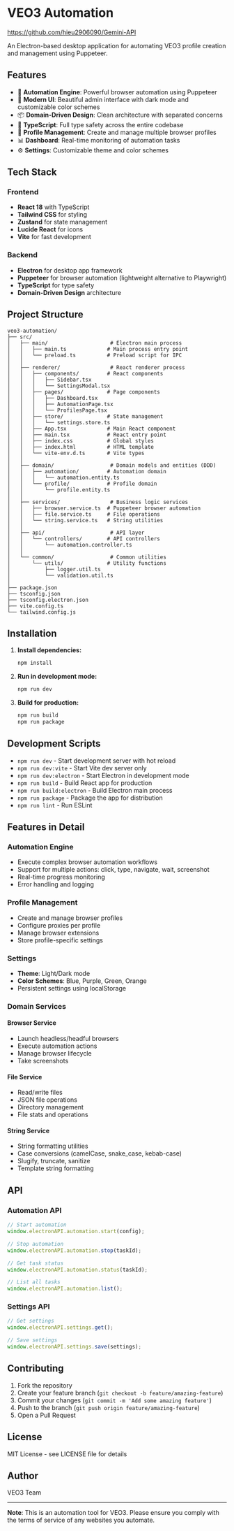 # VEO3 Automation

https://github.com/hieu2906090/Gemini-API

An Electron-based desktop application for automating VEO3 profile creation and management using Puppeteer.

## Features

- 🚀 **Automation Engine**: Powerful browser automation using Puppeteer
- 🎨 **Modern UI**: Beautiful admin interface with dark mode and customizable color schemes
- 📦 **Domain-Driven Design**: Clean architecture with separated concerns
- 🔧 **TypeScript**: Full type safety across the entire codebase
- 🎯 **Profile Management**: Create and manage multiple browser profiles
- 📊 **Dashboard**: Real-time monitoring of automation tasks
- ⚙️ **Settings**: Customizable theme and color schemes

## Tech Stack

### Frontend

- **React 18** with TypeScript
- **Tailwind CSS** for styling
- **Zustand** for state management
- **Lucide React** for icons
- **Vite** for fast development

### Backend

- **Electron** for desktop app framework
- **Puppeteer** for browser automation (lightweight alternative to Playwright)
- **TypeScript** for type safety
- **Domain-Driven Design** architecture

## Project Structure

```
veo3-automation/
├── src/
│   ├── main/                    # Electron main process
│   │   ├── main.ts             # Main process entry point
│   │   └── preload.ts          # Preload script for IPC
│   │
│   ├── renderer/                # React renderer process
│   │   ├── components/         # React components
│   │   │   ├── Sidebar.tsx
│   │   │   └── SettingsModal.tsx
│   │   ├── pages/              # Page components
│   │   │   ├── Dashboard.tsx
│   │   │   ├── AutomationPage.tsx
│   │   │   └── ProfilesPage.tsx
│   │   ├── store/              # State management
│   │   │   └── settings.store.ts
│   │   ├── App.tsx             # Main React component
│   │   ├── main.tsx            # React entry point
│   │   ├── index.css           # Global styles
│   │   ├── index.html          # HTML template
│   │   └── vite-env.d.ts       # Vite types
│   │
│   ├── domain/                  # Domain models and entities (DDD)
│   │   ├── automation/         # Automation domain
│   │   │   └── automation.entity.ts
│   │   └── profile/            # Profile domain
│   │       └── profile.entity.ts
│   │
│   ├── services/                # Business logic services
│   │   ├── browser.service.ts  # Puppeteer browser automation
│   │   ├── file.service.ts     # File operations
│   │   └── string.service.ts   # String utilities
│   │
│   ├── api/                     # API layer
│   │   └── controllers/        # API controllers
│   │       └── automation.controller.ts
│   │
│   └── common/                  # Common utilities
│       └── utils/              # Utility functions
│           ├── logger.util.ts
│           └── validation.util.ts
│
├── package.json
├── tsconfig.json
├── tsconfig.electron.json
├── vite.config.ts
└── tailwind.config.js
```

## Installation

1. **Install dependencies:**

   ```bash
   npm install
   ```

2. **Run in development mode:**

   ```bash
   npm run dev
   ```

3. **Build for production:**
   ```bash
   npm run build
   npm run package
   ```

## Development Scripts

- `npm run dev` - Start development server with hot reload
- `npm run dev:vite` - Start Vite dev server only
- `npm run dev:electron` - Start Electron in development mode
- `npm run build` - Build React app for production
- `npm run build:electron` - Build Electron main process
- `npm run package` - Package the app for distribution
- `npm run lint` - Run ESLint

## Features in Detail

### Automation Engine

- Execute complex browser automation workflows
- Support for multiple actions: click, type, navigate, wait, screenshot
- Real-time progress monitoring
- Error handling and logging

### Profile Management

- Create and manage browser profiles
- Configure proxies per profile
- Manage browser extensions
- Store profile-specific settings

### Settings

- **Theme**: Light/Dark mode
- **Color Schemes**: Blue, Purple, Green, Orange
- Persistent settings using localStorage

### Domain Services

#### Browser Service

- Launch headless/headful browsers
- Execute automation actions
- Manage browser lifecycle
- Take screenshots

#### File Service

- Read/write files
- JSON file operations
- Directory management
- File stats and operations

#### String Service

- String formatting utilities
- Case conversions (camelCase, snake_case, kebab-case)
- Slugify, truncate, sanitize
- Template string formatting

## API

### Automation API

```typescript
// Start automation
window.electronAPI.automation.start(config);

// Stop automation
window.electronAPI.automation.stop(taskId);

// Get task status
window.electronAPI.automation.status(taskId);

// List all tasks
window.electronAPI.automation.list();
```

### Settings API

```typescript
// Get settings
window.electronAPI.settings.get();

// Save settings
window.electronAPI.settings.save(settings);
```

## Contributing

1. Fork the repository
2. Create your feature branch (`git checkout -b feature/amazing-feature`)
3. Commit your changes (`git commit -m 'Add some amazing feature'`)
4. Push to the branch (`git push origin feature/amazing-feature`)
5. Open a Pull Request

## License

MIT License - see LICENSE file for details

## Author

VEO3 Team

---

**Note**: This is an automation tool for VEO3. Please ensure you comply with the terms of service of any websites you automate.
